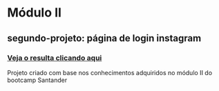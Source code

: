 # Módulo II
## segundo-projeto: página de login instagram
### [Veja o resulta clicando aqui](https://felipecesargm.github.io/instagram-page/)
Projeto criado com base nos conhecimentos adquiridos no módulo II do bootcamp Santander
